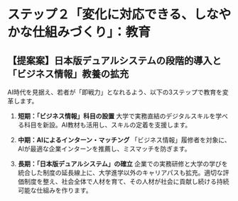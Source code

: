 # ステップ２「変化に対応できる、しなやかな仕組みづくり」：教育

## 【提案案】日本版デュアルシステムの段階的導入と「ビジネス情報」教養の拡充

AI時代を見据え、若者が「即戦力」となれるよう、以下の3ステップで教育を変革します。

1.  **短期：「ビジネス情報」科目の設置**
    大学で実務直結のデジタルスキルを学べる科目を新設。AI教材も活用し、スキルの定着を支援します。

2.  **中期：AIによるインターン・マッチング**
    「ビジネス情報」履修者を対象に、AIが最適な企業インターンを推薦し、ミスマッチを防ぎます。

3.  **長期：「日本版デュアルシステム」の確立**
    企業での実務研修と大学の学びを統合した制度の延長線上に、大学進学以外のキャリアパスも拡充。適切な評価制度を整え、社会全体で人材を育て、その人材が社会に貢献し続ける持続可能な仕組みを作ります。